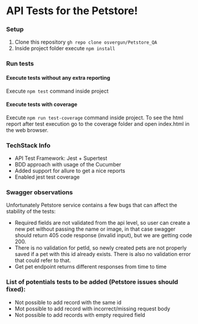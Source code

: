 # API Tests for the Petstore!

### Setup
1. Clone this repository `gh repo clone osvergun/Petstore_QA`
2. Inside project folder execute `npm install`

### Run tests
#### Execute tests without any extra reporting
Execute `npm test` command inside project

#### Execute tests with coverage
Execute `npm run test-coverage` command inside project. To see the html report after test execution go to the coverage folder and open index.html in the web browser.


### TechStack Info
- API Test Framework: Jest + Supertest
- BDD approach with usage of the Cucumber
- Added support for allure to get a nice reports
- Enabled jest test coverage

### Swagger observations
Unfortunately Petstore service contains a few bugs that can affect the stability of the tests:
- Required fields are not validated from the api level, so user can create a new pet without passing the name or image, in that case swagger should return 405 code response (invalid input), but we are getting code 200.
- There is no validation for petId, so newly created pets are not properly saved if a pet with this id already exists. There is also no validation error that could refer to that.
- Get pet endpoint returns different responses from time to time

### List of potentials tests to be added (Petstore issues should fixed):
- Not possible to add record with the same id
- Mot possible to add record with incorrect/missing request body
- Not possible to add records with empty required field
